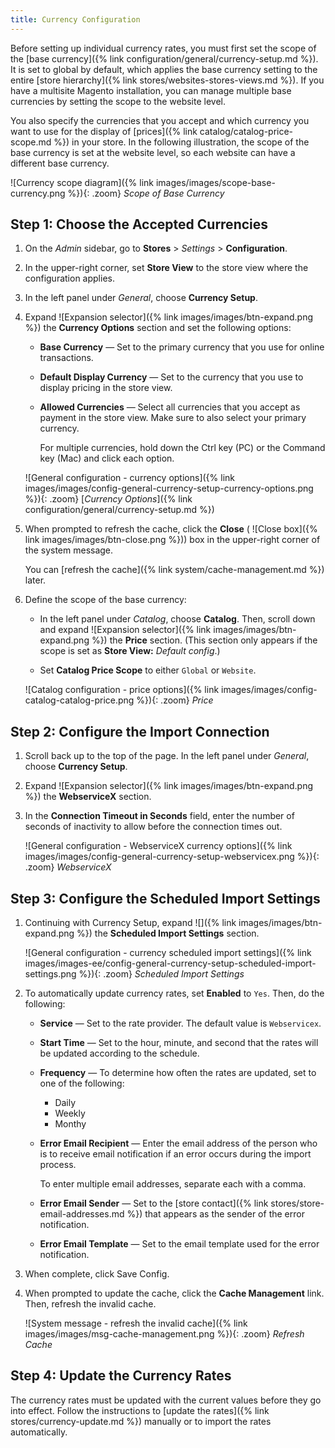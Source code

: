 ```yaml
---
title: Currency Configuration
---
```


Before setting up individual currency rates, you must first set the scope of the [base currency]({% link configuration/general/currency-setup.md %}). It is set to global by default, which applies the base currency setting to the entire [store hierarchy]({% link stores/websites-stores-views.md %}). If you have a multisite Magento installation, you can manage multiple base currencies by setting the scope to the website level.

You also specify the currencies that you accept and which currency you want to use for the display of [prices]({% link catalog/catalog-price-scope.md %}) in your store. In the following illustration, the scope of the base currency is set at the website level, so each website can have a different base currency.

![Currency scope diagram]({% link images/images/scope-base-currency.png %}){: .zoom}
_Scope of Base Currency_

## Step 1: Choose the Accepted Currencies

1. On the _Admin_ sidebar, go to **Stores** > _Settings_ > **Configuration**.

1. In the upper-right corner, set **Store View** to the store view where the configuration applies.

1. In the left panel under _General_, choose **Currency Setup**.

1. Expand ![Expansion selector]({% link images/images/btn-expand.png %}) the **Currency Options** section and set the following options:

   - **Base Currency** — Set to the primary currency that you use for online transactions.

   - **Default Display Currency** — Set to the currency that you use to display pricing in the store view.

   - **Allowed Currencies** — Select all currencies that you accept as payment in the store view. Make sure to also select your primary currency.

        For multiple currencies, hold down the Ctrl key (PC) or the Command key (Mac) and click each option.

    ![General configuration - currency options]({% link images/images/config-general-currency-setup-currency-options.png %}){: .zoom}
    [_Currency Options_]({% link configuration/general/currency-setup.md %})

1. When prompted to refresh the cache, click the **Close** ( ![Close box]({% link images/images/btn-close.png %})) box in the upper-right corner of the system message.

   You can [refresh the cache]({% link system/cache-management.md %}) later.

1. Define the scope of the base currency:

   - In the left panel under _Catalog_, choose **Catalog**. Then, scroll down and expand ![Expansion selector]({% link images/images/btn-expand.png %}) the **Price** section. (This section only appears if the scope is set as **Store View:** _Default config_.)

   - Set **Catalog Price Scope** to either `Global` or `Website`.

    ![Catalog configuration - price options]({% link images/images/config-catalog-catalog-price.png %}){: .zoom}
    _Price_

## Step 2: Configure the Import Connection

1. Scroll back up to the top of the page. In the left panel under _General_, choose **Currency Setup**.

1. Expand ![Expansion selector]({% link images/images/btn-expand.png %}) the **WebserviceX** section.

1. In the **Connection Timeout in Seconds** field, enter the number of seconds of inactivity to allow before the connection times out.

    ![General configuration - WebserviceX currency options]({% link images/images/config-general-currency-setup-webservicex.png %}){: .zoom}
    _WebserviceX_

## Step 3: Configure the Scheduled Import Settings

1. Continuing with Currency Setup, expand ![]({% link images/images/btn-expand.png %}) the **Scheduled Import Settings** section.

    ![General configuration - currency scheduled import settings]({% link images/images-ee/config-general-currency-setup-scheduled-import-settings.png %}){: .zoom}
    _Scheduled Import Settings_

1. To automatically update currency rates, set **Enabled** to `Yes`. Then, do the following:

   - **Service** — Set to the rate provider. The default value is `Webservicex`.

   - **Start Time** — Set to the hour, minute, and second that the rates will be updated according to the schedule.

   - **Frequency** — To determine how often the rates are updated, set to one of the following:

      - Daily
      - Weekly
      - Monthy

   - **Error Email Recipient** — Enter the email address of the person who is to receive email notification if an error occurs during the import process.

        To enter multiple email addresses, separate each with a comma.

   - **Error Email Sender** — Set to the [store contact]({% link stores/store-email-addresses.md %}) that appears as the sender of the error notification.

   - **Error Email Template** — Set to the email template used for the error notification.

1. When complete, click <span class="btn">Save Config</span>.

1. When prompted to update the cache, click the **Cache Management** link. Then, refresh the invalid cache.

    ![System message - refresh the invalid cache]({% link images/images/msg-cache-management.png %}){: .zoom}
    _Refresh Cache_

## Step 4: Update the Currency Rates

The currency rates must be updated with the current values before they go into effect. Follow the instructions to [update the rates]({% link stores/currency-update.md %}) manually or to import the rates automatically.
